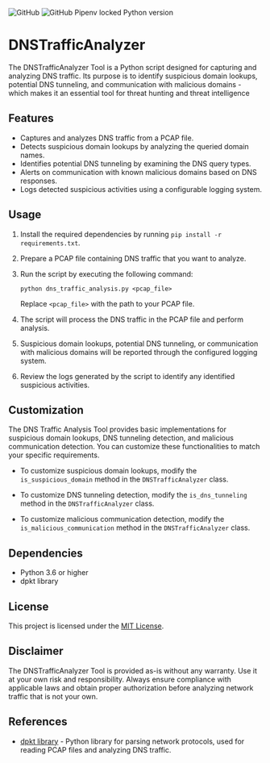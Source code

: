 ![GitHub](https://img.shields.io/github/license/5Fingers/DNSTrafficAnalyzer) ![GitHub Pipenv locked Python version](https://img.shields.io/github/pipenv/locked/python-version/metabolize/rq-dashboard-on-heroku)
# DNSTrafficAnalyzer

The DNSTrafficAnalyzer Tool is a Python script designed for capturing and analyzing DNS traffic. 
Its purpose is to identify suspicious domain lookups, potential DNS tunneling, and communication with malicious domains - which makes it an essential tool for threat hunting and threat intelligence

## Features

- Captures and analyzes DNS traffic from a PCAP file.
- Detects suspicious domain lookups by analyzing the queried domain names.
- Identifies potential DNS tunneling by examining the DNS query types.
- Alerts on communication with known malicious domains based on DNS responses.
- Logs detected suspicious activities using a configurable logging system.

## Usage

1. Install the required dependencies by running `pip install -r requirements.txt`.

2. Prepare a PCAP file containing DNS traffic that you want to analyze.

3. Run the script by executing the following command:

   ```
   python dns_traffic_analysis.py <pcap_file>
   ```

   Replace `<pcap_file>` with the path to your PCAP file.

4. The script will process the DNS traffic in the PCAP file and perform analysis.

5. Suspicious domain lookups, potential DNS tunneling, or communication with malicious domains will be reported through the configured logging system.

6. Review the logs generated by the script to identify any identified suspicious activities.

## Customization

The DNS Traffic Analysis Tool provides basic implementations for suspicious domain lookups, DNS tunneling detection, and malicious communication detection. You can customize these functionalities to match your specific requirements.

- To customize suspicious domain lookups, modify the `is_suspicious_domain` method in the `DNSTrafficAnalyzer` class.

- To customize DNS tunneling detection, modify the `is_dns_tunneling` method in the `DNSTrafficAnalyzer` class.

- To customize malicious communication detection, modify the `is_malicious_communication` method in the `DNSTrafficAnalyzer` class.

## Dependencies

- Python 3.6 or higher
- dpkt library

## License

This project is licensed under the [MIT License](LICENSE).

## Disclaimer

The DNSTrafficAnalyzer Tool is provided as-is without any warranty. Use it at your own risk and responsibility. Always ensure compliance with applicable laws and obtain proper authorization before analyzing network traffic that is not your own.

## References

- [dpkt library](https://dpkt.readthedocs.io/) - Python library for parsing network protocols, used for reading PCAP files and analyzing DNS traffic.

